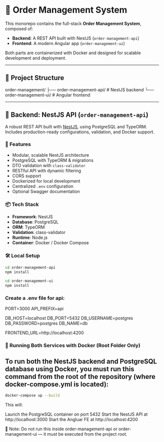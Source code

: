 # 🧾 Order Management System

This monorepo contains the full-stack **Order Management System**, composed of:

- **Backend**: A REST API built with NestJS (`order-management-api`)
- **Frontend**: A modern Angular app (`order-management-ui`)

Both parts are containerized with Docker and designed for scalable development and deployment.

---

## 📁 Project Structure

order-management/
├── order-management-api/ # NestJS backend
└── order-management-ui/ # Angular frontend

---

## 🧱 Backend: NestJS API (`order-management-api`)

A robust REST API built with [NestJS](https://nestjs.com/), using PostgreSQL and TypeORM. Includes production-ready configurations, validation, and Docker support.

### 🚀 Features

- Modular, scalable NestJS architecture  
- PostgreSQL with TypeORM & migrations  
- DTO validation with `class-validator`  
- RESTful API with dynamic filtering  
- CORS support  
- Dockerized for local development  
- Centralized `.env` configuration  
- Optional Swagger documentation

### 📦 Tech Stack

- **Framework**: NestJS  
- **Database**: PostgreSQL  
- **ORM**: TypeORM  
- **Validation**: class-validator  
- **Runtime**: Node.js  
- **Container**: Docker / Docker Compose

### 🛠️ Local Setup

```bash
cd order-management-api
npm install

cd order-management-ui
npm install
```

### Create a .env file for api:

PORT=3000
API_PREFIX=api

DB_HOST=localhost
DB_PORT=5432
DB_USERNAME=postgres
DB_PASSWORD=postgres
DB_NAME=db

FRONTEND_URL=http://localhost:4200

### 🐳 Running Both Services with Docker (Root Folder Only)
## To run both the NestJS backend and PostgreSQL database using Docker, you must run this command from the root of the repository (where docker-compose.yml is located):

```bash
docker-compose up --build
```

This will:

Launch the PostgreSQL container on port 5432
Start the NestJS API at http://localhost:3000
Start the Angluar FE at http://localhost:4200

📌 Note: Do not run this inside order-management-api or order-management-ui — it must be executed from the project root.